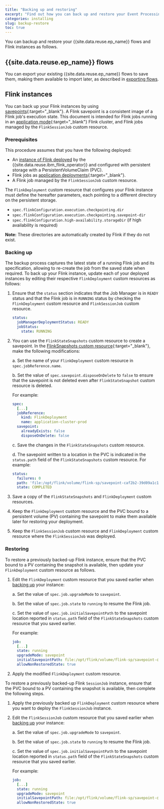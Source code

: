 ```yaml
---
title: "Backing up and restoring"
excerpt: "Find out how you can back up and restore your Event Processing deployments."
categories: installing
slug: backup-restore
toc: true
---
```


You can backup and restore your {{site.data.reuse.ep_name}} flows and Flink instances as follows.

## {{site.data.reuse.ep_name}} flows

You can export your existing {{site.data.reuse.ep_name}} flows to save them, making them available to import later, as described in [exporting flows](../../advanced/exporting-flows/).

## Flink instances

You can back up your Flink instances by using [savepoints](https://nightlies.apache.org/flink/flink-docs-release-1.20/docs/ops/state/savepoints/#what-is-a-savepoint){:target="_blank"}. A Flink savepoint is a consistent image of a Flink job's execution state. This document is intended for Flink jobs running in an [application mode](https://nightlies.apache.org/flink/flink-docs-release-1.20/docs/concepts/flink-architecture/#flink-application-cluster){:target="_blank"} Flink cluster, and Flink jobs managed by the `FlinkSessionJob` custom resource.

### Prerequisites

This procedure assumes that you have the following deployed:

- An [instance of Flink deployed](../installing/) by the {{site.data.reuse.ibm_flink_operator}} and configured with persistent storage with a PersistentVolumeClaim (PVC).
- Flink jobs as [application deployments](https://nightlies.apache.org/flink/flink-kubernetes-operator-docs-release-1.11/docs/custom-resource/overview/#application-deployments){:target="_blank"}.
- A Flink job managed by the `FlinkSessionJob` custom resource.

The `FlinkDeployment` custom resource that configures your Flink instance must define the hereafter parameters, each pointing to a different directory on the persistent storage.

- `spec.flinkConfiguration.execution.checkpointing.dir`
- `spec.flinkConfiguration.execution.checkpointing.savepoint-dir`
- `spec.flinkConfiguration.high-availability.storageDir` (if high availability is required)

**Note:** These directories are automatically created by Flink if they do not exist.

### Backing up

The backup process captures the latest state of a running Flink job and its specification, allowing to re-create the job from the saved state when required. To back up your Flink instance, update each of your deployed instances by editing their respective `FlinkDeployment` custom resources as follows:

1. Ensure that the `status` section indicates that the Job Manager is in `READY` status and that the Flink job is in `RUNNING` status by checking the `FlinkDeployment` custom resource and `FlinkSessionJob` custom resource.

   ```yaml
   status:
     jobManagerDeploymentStatus: READY
     jobStatus:
       state: RUNNING
   ```

2. You can use the `FlinkStateSnapshots` custom resource to create a savepoint. In the [FlinkSnapshots custom resource](https://nightlies.apache.org/flink/flink-kubernetes-operator-docs-release-1.11/docs/custom-resource/snapshots/){:target="_blank"}, make the following modifications:

   a. Set the name of your `FlinkDeployment` custom resource in `spec.jobReference.name`.

   b. Set the value of `spec.savepoint.disposeOnDelete` to `false` to ensure that the savepoint is not deleted even after `FlinkStateSnapshot` custom resource is deleted.

   For example:

   ```yaml
   spec:
     [...]
     jobReference:
       kind: FlinkDeployment
       name: application-cluster-prod
     savepoint:
       alreadyExists: false
       disposeOnDelete: false
    ```

   c. Save the changes in the `FlinkStateSnapshots` custom resource.

   d. The savepoint written to a location in the PVC is indicated in the `status.path` field of the `FlinkStateSnapshots` custom resource. For example:

   ```yaml
   status:
     failures: 0
     path: 'file:/opt/flink/volume/flink-sp/savepoint-caf2b2-39d09a1c170c'
     state: COMPLETED
   ```

3. Save a copy of the `FlinkStateSnapshots` and `FlinkDeployment` custom resources. 
4. Keep the `FlinkDeployment` custom resource and the PVC bound to a persistent volume (PV) containing the savepoint to make them available later for restoring your deployment.
5. Keep the `FlinkSessionJob` custom resource and `FlinkDeployment` custom resource where the `FlinkSessionJob` was deployed. 

### Restoring

To restore a previously backed-up Flink instance, ensure that the PVC bound to a PV containing the snapshot is available, then update your `FlinkDeployment` custom resource as follows.

1. Edit the `FlinkDeployment` custom resource that you saved earlier when [backing up](#backing-up) your instance:

   a. Set the value of `spec.job.upgradeMode` to `savepoint`.

   b. Set the value of `spec.job.state` to `running` to resume the Flink job.

   c. Set the value of `spec.job.initialSavepointPath` to the savepoint location reported in `status.path` field of the `FlinkStateSnapshots` custom resource that you saved earlier.

   For example:

   ```yaml
   job:
     [...]
     state: running
     upgradeMode: savepoint
     initialSavepointPath: file:/opt/flink/volume/flink-sp/savepoint-caf2b2-39d09a1c170c
     allowNonRestoredState: true
   ```

2. Apply the modified `FlinkDeployment` custom resource.

To restore a previously backed-up Flink `SessionJob` instance, ensure that the PVC bound to a PV containing the snapshot is available, then complete the following steps.

1. Apply the previously backed up `FlinkDeployment` custom resource where you want to deploy the `FlinkSessionJob` instance.
2. Edit the `FlinkSessionJob` custom resource that you saved earlier when [backing up](#backing-up) your instance:

   a. Set the value of `spec.job.upgradeMode` to `savepoint`.

   b. Set the value of `spec.job.state` to `running` to resume the Flink job.

   c. Set the value of `spec.job.initialSavepointPath` to the savepoint location reported in `status.path` field of the `FlinkStateSnapshots` custom resource that you saved earlier.

   For example:

   ```yaml
   job:
     [...]
     state: running
     upgradeMode: savepoint
     initialSavepointPath: file:/opt/flink/volume/flink-sp/savepoint-caf2b2-39d09a1c170c
     allowNonRestoredState: true
   ```

